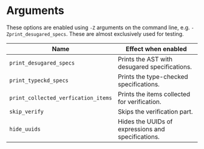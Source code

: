 # Arguments

These options are enabled using `-Z` arguments on the command line, e.g. `-Zprint_desugared_specs`. These are almost exclusively used for testing.

| Name | Effect when enabled |
| --- | --- |
| `print_desugared_specs` | Prints the AST with desugared specifications. |
| `print_typeckd_specs` | Prints the type-checked specifications. |
| `print_collected_verfication_items` | Prints the items collected for verification. |
| `skip_verify` | Skips the verification part. |
| `hide_uuids` | Hides the UUIDs of expressions and specifications. |
